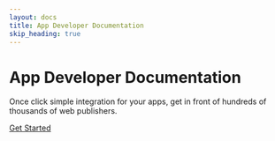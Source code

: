 ```yaml
---
layout: docs
title: App Developer Documentation
skip_heading: true
---
```


<div class="jumbotron app-jumbotron-gear">
    <h1>App Developer Documentation</h1>
    <p class="lead">Once click simple integration for your apps, get in front of hundreds of thousands of web publishers.</p>
    <p><a class="btn btn-lg btn-default" href="/docs">Get Started</a></p>
</div>